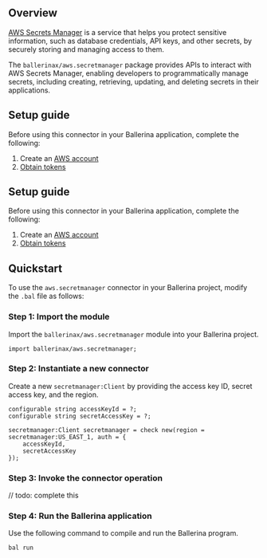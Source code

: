 ## Overview

[AWS Secrets Manager](https://docs.aws.amazon.com/secretsmanager/latest/userguide/intro.html) is a service that helps you protect sensitive information, such as database credentials, API keys, and other secrets, by securely storing and managing access to them.

The `ballerinax/aws.secretmanager` package provides APIs to interact with AWS Secrets Manager, enabling developers to programmatically manage secrets, including creating, retrieving, updating, and deleting secrets in their applications.

## Setup guide
Before using this connector in your Ballerina application, complete the following:
1. Create an [AWS account](https://portal.aws.amazon.com/billing/signup?nc2=h_ct&src=default&redirect_url=https%3A%2F%2Faws.amazon.com%2Fregistration-confirmation#/start)
2. [Obtain tokens](https://docs.aws.amazon.com/IAM/latest/UserGuide/id_credentials_access-keys.html)

## Setup guide
Before using this connector in your Ballerina application, complete the following:
1. Create an [AWS account](https://portal.aws.amazon.com/billing/signup?nc2=h_ct&src=default&redirect_url=https%3A%2F%2Faws.amazon.com%2Fregistration-confirmation#/start)
2. [Obtain tokens](https://docs.aws.amazon.com/IAM/latest/UserGuide/id_credentials_access-keys.html)

## Quickstart

To use the `aws.secretmanager` connector in your Ballerina project, modify the `.bal` file as follows:

### Step 1: Import the module

Import the `ballerinax/aws.secretmanager` module into your Ballerina project.

```ballerina
import ballerinax/aws.secretmanager;
```

### Step 2: Instantiate a new connector

Create a new `secretmanager:Client` by providing the access key ID, secret access key, and the region.

```ballerina
configurable string accessKeyId = ?;
configurable string secretAccessKey = ?;

secretmanager:Client secretmanager = check new(region = secretmanager:US_EAST_1, auth = {
    accessKeyId,
    secretAccessKey
});
```

### Step 3: Invoke the connector operation

// todo: complete this

### Step 4: Run the Ballerina application

Use the following command to compile and run the Ballerina program.

```bash
bal run
```
